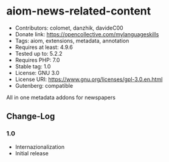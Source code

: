 # aiom-news-related-content

* Contributors: colomet, danzhik, davideC00
* Donate link: https://opencollective.com/mylanguageskills
* Tags: aiom, extensions, metadata, annotation
* Requires at least: 4.9.6
* Tested up to: 5.2.2
* Requires PHP: 7.0
* Stable tag: 1.0
* License: GNU 3.0
* License URI: https://www.gnu.org/licenses/gpl-3.0.en.html
* Gutenberg: compatible

All in one metadata addons for newspapers

## Change-Log

### 1.0
* Internazionalization
* Initial release
